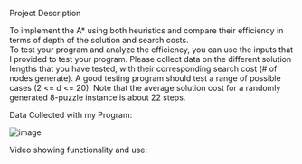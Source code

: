 
Project Description  

To implement the A* using both heuristics and compare their efficiency in terms of depth of the solution and search costs.  
To test your program and analyze the efficiency, you can use the inputs that I provided to test your program. 
Please collect data on the different solution lengths that you have tested, with their corresponding search cost (# of nodes generate). 
A good testing program should test a range of possible cases (2 <= d <= 20). Note that the average solution cost for a 
randomly generated 8-puzzle instance is about 22 steps.


Data Collected with my Program:



![image](https://github.com/jethpson/SchoolProjects/assets/152761484/276d2350-8ff0-4a07-bfe8-cfc5ef1bd4c9)





Video showing functionality and use:
